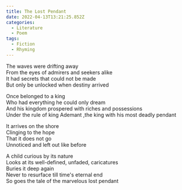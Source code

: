 ```yaml
---
title: The Lost Pendant
date: 2022-04-13T13:21:25.852Z
categories:
  - Literature
  - Poem
tags:
  - Fiction
  - Rhyming
---
```


The waves were drifting away\
From the eyes of admirers and seekers alike\
It had secrets that could not be made\
But only be unlocked when destiny arrived

Once belonged to a king \
Who had everything he could only dream\
And his kingdom prospered with riches and possessions\
Under the rule of king Ademant ,the king with his most deadly pendant

It arrives on the shore\
Clinging to the hope\
That it does not go\
Unnoticed and left out like before

A child curious by its nature\
Looks at its well-defined, unfaded, caricatures\
Buries it deep again\
Never to resurface till time's eternal end\
So goes the tale of the marvelous lost pendant
